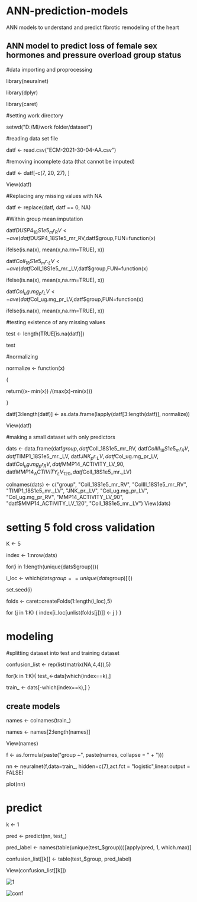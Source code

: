 # ANN-prediction-models
ANN models to understand and predict fibrotic remodeling of the heart

## ANN model to predict loss of female sex hormones and pressure overload group status

#data importing and proprocessing 

library(neuralnet)

library(dplyr)

library(caret)

#setting work directory

setwd("D:/MI/work folder/dataset")

#reading data set file 

datf <- read.csv("ECM-2021-30-04-AA.csv")

#removing incomplete data (that cannot be imputed)

datf <- datf[-c(7, 20, 27), ]

View(datf)

#Replacing any missing values with NA 

datf <- replace(datf, datf == 0, NA)

#Within group mean imputation 

datf$DUSP4_18S1e5_mr_RV<-ave(datf$DUSP4_18S1e5_mr_RV,datf$group,FUN=function(x) 

  ifelse(is.na(x), mean(x,na.rm=TRUE), x))

datf$ColI_18S1e5_mr._LV<-ave(datf$ColI_18S1e5_mr._LV,datf$group,FUN=function(x) 

  ifelse(is.na(x), mean(x,na.rm=TRUE), x))

datf$Col_ug.mg_pr_LV <-ave(datf$Col_ug.mg_pr_LV,datf$group,FUN=function(x) 

  ifelse(is.na(x), mean(x,na.rm=TRUE), x))

#testing existence of any missing values 

test <- length(TRUE[is.na(datf)])

test

#normalizing

normalize <- function(x)

{

  return((x- min(x)) /(max(x)-min(x)))
  
}

datf[3:length(datf)] <- as.data.frame(lapply(datf[3:length(datf)], normalize))

View(datf)

#making a small dataset with only predictors 

dats <- data.frame(datf$group, datf$ColI_18S1e5_mr_RV, datf$ColIII_18S1e5_mr_RV,
                   datf$TIMP1_18S1e5_mr._LV, datf$JNK_pr._LV, datf$Col_ug.mg_pr_LV,
                   datf$Col_ug.mg_pr_RV, datf$MMP14_ACTIVITY_LV_90, datf$MMP14_ACTIVITY_LV_120, datf$ColI_18S1e5_mr._LV)
                   
colnames(dats) <- c("group", "ColI_18S1e5_mr_RV", "ColIII_18S1e5_mr_RV",
                    "TIMP1_18S1e5_mr._LV", "JNK_pr._LV", "Col_ug.mg_pr_LV", "Col_ug.mg_pr_RV",
                    "MMP14_ACTIVITY_LV_90", "datf$MMP14_ACTIVITY_LV_120", "ColI_18S1e5_mr._LV")
View(dats)

# setting 5 fold cross validation 

K <- 5

index <- 1:nrow(dats)

for(i in 1:length(unique(dats$group))){

  i_loc <- which(dats$group==unique(dats$group)[i])
  
  set.seed(i)
  
  folds <- caret::createFolds(1:length(i_loc),5)
  
  for (j in 1:K) {
    index[i_loc[unlist(folds[j])]] <- j
  }
}

# modeling
#splitting dataset into test and training dataset 

confusion_list <- rep(list(matrix(NA,4,4)),5)

for(k in 1:K){
  test_<-dats[which(index==k),]
  
  train_ <- dats[-which(index==k),]
}
  
## create models
names <- colnames(train_)

names <- names[2:length(names)]

View(names)

  f <- as.formula(paste("group ~", paste(names, collapse = " + ")))
  
 nn <- neuralnet(f,data=train_, hidden=c(7),act.fct = "logistic",linear.output = FALSE)
 
  plot(nn)  
  
# predict
  k <- 1
  
  pred <- predict(nn, test_)
  
  pred_label <- names(table(unique(test_$group)))[apply(pred, 1, which.max)]
  
  confusion_list[[k]] <- table(test_$group, pred_label)
  
  View(confusion_list[[k]])
  
![1](https://user-images.githubusercontent.com/84159789/118224699-4fd67880-b449-11eb-985c-094264fdaf6f.png)

![conf](https://user-images.githubusercontent.com/84159789/118224398-b018ea80-b448-11eb-9265-035349433f32.PNG)
